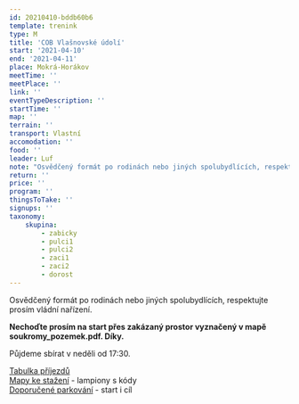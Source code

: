 ```yaml
---
id: 20210410-bddb60b6
template: trenink
type: M
title: 'COB Vlašnovské údolí'
start: '2021-04-10'
end: '2021-04-11'
place: Mokrá-Horákov
meetTime: ''
meetPlace: ''
link: ''
eventTypeDescription: ''
startTime: ''
map: ''
terrain: ''
transport: Vlastní
accomodation: ''
food: ''
leader: Luf
note: "Osvědčený formát po rodinách nebo jiných spolubydlících, respektujte prosím vládní nařízení.\r\n\r\n**Nechoďte prosím na start přes zakázaný prostor vyznačený v mapě soukromy_pozemek.pdf. Díky.**\r\n\r\nK dispozici bude (možná jeden z posledních) koronatréninků v okolí Brna. Bližší informace se objeví v průběhu čtvrtka či pátku.\r\nV pátek na večer trénink rozneseme (bude k dispozici od sobotního rána) a v neděli jej od 17:30 budeme sbírat.\r\nDůvod je jednoduchý, chceme pověsit lampiony, tak snad je se na co těšit!\r\n\r\nZa poskytnutí mapy patří dík kolegům z PBM.\r\n\r\n[Tabulka příjezdů](https://docs.google.com/spreadsheets/d/1naT3n0C0gfsc482BCgWnFqqBsTM_7T5wqtlwQ3QpN_U/edit#gid=0)\r\n[Mapy ke stažení](https://drive.google.com/drive/folders/1L1YzvXVSZ8ixbNIHDTPBqswSgFurwssc?usp=sharing) - na kontrolách budou lampiony s kódy\r\n[Doporučené parkování](https://en.mapy.cz/s/kukavaheba) - včetně startů a cíle\r\n\r\nKdo nemá možnost tisku map, může se ozvat [Lufovi](mailto:luf@seznam.cz) a vyzvednout si je po domluvě."
return: ''
price: ''
program: ''
thingsToTake: ''
signups: ''
taxonomy:
    skupina:
        - zabicky
        - pulci1
        - pulci2
        - zaci1
        - zaci2
        - dorost
---
```


Osvědčený formát po rodinách nebo jiných spolubydlících, respektujte prosím vládní nařízení.

**Nechoďte prosím na start přes zakázaný prostor vyznačený v mapě soukromy_pozemek.pdf. Díky.**

Půjdeme sbírat v neděli od 17:30.

[Tabulka příjezdů](https://docs.google.com/spreadsheets/d/1naT3n0C0gfsc482BCgWnFqqBsTM_7T5wqtlwQ3QpN_U/edit#gid=0)  
[Mapy ke stažení](https://drive.google.com/drive/folders/1L1YzvXVSZ8ixbNIHDTPBqswSgFurwssc?usp=sharing) - lampiony s kódy  
[Doporučené parkování](https://en.mapy.cz/s/kukavaheba) - start i cíl
